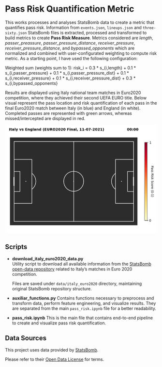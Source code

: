 # Pass Risk Quantification Metric
This works processes and analyses StatsBomb data to create a metric that quantifies pass risk. Information from ``events.json``, ``lineups.json`` and ``three-sixty.json`` StatsBomb files is extracted, processed and transformed to build metrics to create **Pass Risk Measure**. Metrics considered are *length*, *passer_preassure*, *passer_pressure_distance*, *receiver_pressure*, *receiver_pressure_distance*, and *bypassed_opponents* which are normalized and combined with user-configurated weighting to compute risk metric. As a starting point, I have used the following configuration:

Weighted sum (weights sum to 1):
   risk_i =
     0.3 * s_{i,length} +
     0.1 * s_{i,passer_pressure} +
     0.1 * s_{i,passer_pressure_dist} +
     0.1 * s_{i,receiver_pressure} +
     0.1 * s_{i,receiver_pressure_dist} +
     0.3 * s_{i,bypassed_opponents}

Results are displayed using Italy national team matches in Euro2020 competition, where they achieved their second UEFA EURO title. Below visual represent the pass location and risk quantification of each pass in the final Euro2020 match between Italy (in blue) and England (in white). Completed passes are represented with green arrows, whereas missed/intercepted are displayed in red.

<p align="center">
  <img src="euro2020_final_pass_animation.gif" width="500" alt="Pass risk animation">
</p>


## Scripts
- **download_italy_euro2020_data.py**  
  Utility script to download all available information from the [StatsBomb open-data repository](https://github.com/statsbomb/open-data) related to Italy’s matches in Euro 2020 competition.

  Files are saved under `data/italy_euro2020` directory, maintaining original StatsBomb repository structure.

- **auxiliar_functions.py**
  Contains functions necessary to preprocess and transform data, perform feature engineering, and visualize results. They are separated from the main `pass_risk.ipynb` file for a better readability.

- **pass_risk.ipynb**
  This is the main file that contains end-to-end pipeline to create and visualize pass risk quantification.
  


## Data Sources
This project uses data provided by [StatsBomb](https://statsbomb.com).

Please refer to their [Open Data License](https://github.com/statsbomb/open-data/blob/master/LICENSE.md) for terms. 

